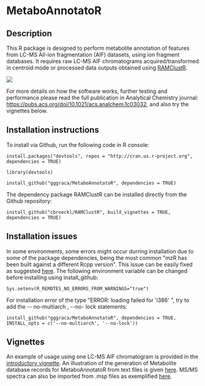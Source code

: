 # MetaboAnnotatoR

## Description
This R package is designed to perform metabolite annotation of features from LC-MS All-ion fragmentation (AIF) datasets, using ion fragment databases.
It requires raw LC-MS AIF chromatograms acquired/transformed in centroid mode or processed data outputs obtained using [RAMClustR](https://github.com/cbroeckl/RAMClustR).

![](https://pubs.acs.org/cms/10.1021/acs.analchem.1c03032/asset/images/large/ac1c03032_0006.jpeg)

For more details on how the software works, further testing and performance please read the full publication in Analytical Chemistry journal: https://pubs.acs.org/doi/10.1021/acs.analchem.1c03032, 
and also try the vignettes below.

## Installation instructions

To install via Github, run the following code in R console:
```
install.packages("devtools", repos = "http://cran.us.r-project.org", dependencies = TRUE)

library(devtools)

install_github("gggraca/MetaboAnnotatoR", dependencies = TRUE)
```

The dependency package RAMClustR can be installed directly from the Github repository:
```
install_github("cbroeckl/RAMClustR", build_vignettes = TRUE, dependencies = TRUE)
```
## Installation issues

In some environments, some errors might occur durring installation due to some of the package dependencies, being the most common "mzR has been built against a different Rcpp version". This issue can be easily fixed as suggested [here](https://support.bioconductor.org/p/134630/). The following environment variable can be changed before installing using install_github:
```
Sys.setenv(R_REMOTES_NO_ERRORS_FROM_WARNINGS="true")
```

For installation error of the type "ERROR: loading failed for 'i386' ", try to add the -- no-multiarch , --no- lock statements:
```
install_github("gggraca/MetaboAnnotatoR", dependencies = TRUE, INSTALL_opts = c('--no-multiarch', '--no-lock'))
```

## Vignettes
An example of usage using one LC-MS AIF chromatogram is provided in the [introductory vignette](http://htmlpreview.github.io/?https://github.com/gggraca/MetaboAnnotatoR/blob/master/vignettes/introduction.html).
An illustration of the generation of Metabolite database records for MetaboAnnotatoR from text files is given [here](http://htmlpreview.github.io/?https://github.com/gggraca/MetaboAnnotatoR/blob/master/vignettes/gen_library_entry.html). MS/MS spectra can also be imported from .msp files as exemplified [here](http://htmlpreview.github.io/?https://github.com/gggraca/MetaboAnnotatoR/blob/master/vignettes/import_from_msp.html).

